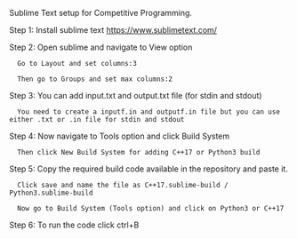 Sublime Text setup for Competitive Programming.

Step 1:
      Install sublime text https://www.sublimetext.com/
      
Step 2:
      Open sublime and navigate to View option

      Go to Layout and set columns:3

      Then go to Groups and set max columns:2

Step 3:
      You can add input.txt and output.txt file (for stdin and stdout)

      You need to create a inputf.in and outputf.in file but you can use either .txt or .in file for stdin and stdout

Step 4:
      Now navigate to Tools option and click Build System

      Then click New Build System for adding C++17 or Python3 build

Step 5:
      Copy the required build code available in the repository and paste it.

      Click save and name the file as C++17.sublime-build / Python3.sublime-build

      Now go to Build System (Tools option) and click on Python3 or C++17

Step 6:
      To run the code click ctrl+B
